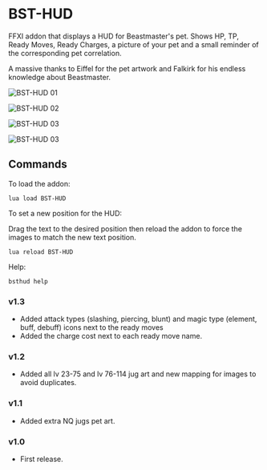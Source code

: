 # BST-HUD

FFXI addon that displays a HUD for Beastmaster's pet.
Shows HP, TP, Ready Moves, Ready Charges, a picture of your pet and a small reminder of the corresponding pet correlation. 


A massive thanks to Eiffel for the pet artwork and Falkirk for his endless knowledge about Beastmaster.  

![BST-HUD 01](https://i.imgur.com/Ut2FDHJ.jpeg)

![BST-HUD 02](https://i.imgur.com/kmgYl8h.jpeg)

![BST-HUD 03](https://i.imgur.com/1lIZpml.jpg)

![BST-HUD 03](https://i.imgur.com/qPUuPQZ.jpg)


## Commands

To load the addon:
```
lua load BST-HUD
```

To set a new position for the HUD:

Drag the text to the desired position then reload the addon to force the images to match the new text position.
```
lua reload BST-HUD
```

Help:
```
bsthud help
```
### v1.3
* Added attack types (slashing, piercing, blunt) and magic type (element, buff, debuff) icons next to the ready moves
* Added the charge cost next to each ready move name.  

### v1.2
* Added all lv 23-75 and lv 76-114 jug art and new mapping for images to avoid duplicates.

### v1.1
* Added extra NQ jugs pet art.

### v1.0
* First release.
